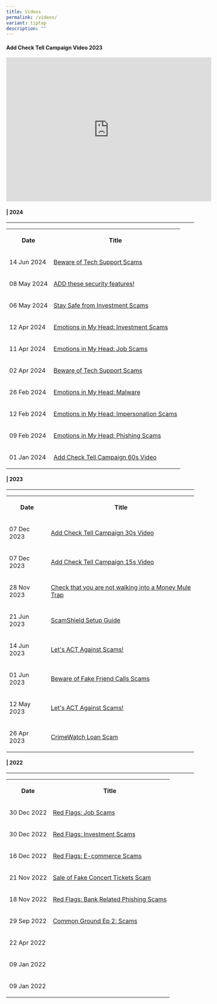 ```yaml
---
title: Videos
permalink: /videos/
variant: tiptap
description: ""
---
```

<h4>Add Check Tell Campaign Video 2023</h4>
<div class="iframe-wrapper">
<iframe height="385" width="550" allowfullscreen="true" frameborder="0" src="https://www.youtube.com/embed/5wPxjwKtB0c?si=1Zds-hsZVG75R6Mu"></iframe>
</div>
<h4>| 2024</h4>
<hr>
<table style="minWidth: 50px">
<colgroup>
<col>
<col>
</colgroup>
<tbody>
<tr>
<th rowspan="1" colspan="1">
<p>Date</p>
</th>
<th rowspan="1" colspan="1">
<p>Title</p>
</th>
</tr>
<tr>
<td rowspan="1" colspan="1">
<p>14 Jun 2024</p>
</td>
<td rowspan="1" colspan="1">
<p><a href="https://www.youtube.com/embed/HDaHv_bgxS8" rel="noopener noreferrer nofollow" target="_blank">Beware of Tech Support Scams</a>
</p>
</td>
</tr>
<tr>
<td rowspan="1" colspan="1">
<p>08 May 2024</p>
</td>
<td rowspan="1" colspan="1">
<p><a href="https://www.youtube.com/embed/Rs4s0nKWJmc" rel="noopener noreferrer nofollow" target="_blank">ADD these security features!</a>
</p>
</td>
</tr>
<tr>
<td rowspan="1" colspan="1">
<p>06 May 2024</p>
</td>
<td rowspan="1" colspan="1">
<p><a href="https://www.youtube.com/embed/8rIsm809gmA" rel="noopener noreferrer nofollow" target="_blank">Stay Safe from Investment Scams</a>
</p>
</td>
</tr>
<tr>
<td rowspan="1" colspan="1">
<p>12 Apr 2024</p>
</td>
<td rowspan="1" colspan="1">
<p><a href="https://www.youtube.com/embed/62Jw37henQc" rel="noopener noreferrer nofollow" target="_blank">Emotions in My Head: Investment Scams</a>
</p>
</td>
</tr>
<tr>
<td rowspan="1" colspan="1">
<p>11 Apr 2024</p>
</td>
<td rowspan="1" colspan="1">
<p><a href="https://www.youtube.com/embed/vCkRkup2NUw" rel="noopener noreferrer nofollow" target="_blank">Emotions in My Head: Job Scams</a>
</p>
</td>
</tr>
<tr>
<td rowspan="1" colspan="1">
<p>02 Apr 2024</p>
</td>
<td rowspan="1" colspan="1">
<p><a href="https://www.youtube.com/embed/6o4bsdPyKYQ" rel="noopener noreferrer nofollow" target="_blank">Beware of Tech Support Scams</a>
</p>
</td>
</tr>
<tr>
<td rowspan="1" colspan="1">
<p>26 Feb 2024</p>
</td>
<td rowspan="1" colspan="1">
<p><a href="https://www.youtube.com/embed/Pdk3yEcs7FM" rel="noopener noreferrer nofollow" target="_blank">Emotions in My Head: Malware</a>
</p>
</td>
</tr>
<tr>
<td rowspan="1" colspan="1">
<p>12 Feb 2024</p>
</td>
<td rowspan="1" colspan="1">
<p><a href="https://www.youtube.com/embed/VOVsUXBxXNY" rel="noopener noreferrer nofollow" target="_blank">Emotions in My Head: Impersonation Scams</a>
</p>
</td>
</tr>
<tr>
<td rowspan="1" colspan="1">
<p>09 Feb 2024</p>
</td>
<td rowspan="1" colspan="1">
<p><a href="https://www.youtube.com/embed/hNOWDEoXAYs" rel="noopener noreferrer nofollow" target="_blank">Emotions in My Head: Phishing Scams</a>
</p>
</td>
</tr>
<tr>
<td rowspan="1" colspan="1">
<p>01 Jan 2024</p>
</td>
<td rowspan="1" colspan="1">
<p><a href="https://www.youtube.com/embed/5wPxjwKtB0c" rel="noopener noreferrer nofollow" target="_blank">Add Check Tell Campaign 60s Video</a>
</p>
</td>
</tr>
</tbody>
</table>
<h4>| 2023</h4>
<hr>
<table style="minWidth: 50px">
<colgroup>
<col>
<col>
</colgroup>
<tbody>
<tr>
<th rowspan="1" colspan="1">
<p>Date</p>
</th>
<th rowspan="1" colspan="1">
<p>Title</p>
</th>
</tr>
<tr>
<td rowspan="1" colspan="1">
<p>07 Dec 2023</p>
</td>
<td rowspan="1" colspan="1">
<p><a href="https://www.youtube.com/embed/-LXHE53uwts" rel="noopener noreferrer nofollow" target="_blank">Add Check Tell Campaign 30s Video</a>
</p>
</td>
</tr>
<tr>
<td rowspan="1" colspan="1">
<p>07 Dec 2023</p>
</td>
<td rowspan="1" colspan="1">
<p><a href="https://www.youtube.com/embed/qFkaIbp589Y" rel="noopener noreferrer nofollow" target="_blank">Add Check Tell Campaign 15s Video</a>
</p>
</td>
</tr>
<tr>
<td rowspan="1" colspan="1">
<p>28 Nov 2023</p>
</td>
<td rowspan="1" colspan="1">
<p><a href="https://www.youtube.com/embed/yA72z-zZHNY" rel="noopener noreferrer nofollow" target="_blank">Check that you are not walking into a Money Mule Trap</a>
</p>
</td>
</tr>
<tr>
<td rowspan="1" colspan="1">
<p>21 Jun 2023</p>
</td>
<td rowspan="1" colspan="1">
<p><a href="https://www.youtube.com/embed/MtVV_guD-a4" rel="noopener noreferrer nofollow" target="_blank">ScamShield Setup Guide</a>
</p>
</td>
</tr>
<tr>
<td rowspan="1" colspan="1">
<p>14 Jun 2023</p>
</td>
<td rowspan="1" colspan="1">
<p><a href="https://www.youtube.com/embed/3FX8nM8t6Mc" rel="noopener noreferrer nofollow" target="_blank">Let's ACT Against Scams!</a>
</p>
</td>
</tr>
<tr>
<td rowspan="1" colspan="1">
<p>01 Jun 2023</p>
</td>
<td rowspan="1" colspan="1">
<p><a href="https://www.youtube.com/embed/tVgveYaj2pI" rel="noopener noreferrer nofollow" target="_blank">Beware of Fake Friend Calls Scams</a>
</p>
</td>
</tr>
<tr>
<td rowspan="1" colspan="1">
<p>12 May 2023</p>
</td>
<td rowspan="1" colspan="1">
<p><a href="https://www.youtube.com/embed/VJMzI-c0DEg" rel="noopener noreferrer nofollow" target="_blank">Let's ACT Against Scams!</a>
</p>
</td>
</tr>
<tr>
<td rowspan="1" colspan="1">
<p>26 Apr 2023</p>
</td>
<td rowspan="1" colspan="1">
<p><a href="https://www.youtube.com/embed/RpGrPuopij4" rel="noopener noreferrer nofollow" target="_blank">CrimeWatch Loan Scam</a>
</p>
</td>
</tr>
</tbody>
</table>
<h4>| 2022</h4>
<hr>
<table style="minWidth: 50px">
<colgroup>
<col>
<col>
</colgroup>
<tbody>
<tr>
<th rowspan="1" colspan="1">
<p>Date</p>
</th>
<th rowspan="1" colspan="1">
<p>Title</p>
</th>
</tr>
<tr>
<td rowspan="1" colspan="1">
<p>30 Dec 2022</p>
</td>
<td rowspan="1" colspan="1">
<p><a href="https://www.youtube.com/embed/AxKEfu5x8Xk" rel="noopener noreferrer nofollow" target="_blank">Red Flags: Job Scams</a>
</p>
</td>
</tr>
<tr>
<td rowspan="1" colspan="1">
<p>30 Dec 2022</p>
</td>
<td rowspan="1" colspan="1">
<p><a href="https://www.youtube.com/embed/pM0igduWE9A" rel="noopener noreferrer nofollow" target="_blank">Red Flags: Investment Scams</a>
</p>
</td>
</tr>
<tr>
<td rowspan="1" colspan="1">
<p>16 Dec 2022</p>
</td>
<td rowspan="1" colspan="1">
<p><a href="https://www.youtube.com/embed/lPmPEFw9E-4" rel="noopener noreferrer nofollow" target="_blank">Red Flags: E-commerce Scams</a>
</p>
</td>
</tr>
<tr>
<td rowspan="1" colspan="1">
<p>21 Nov 2022</p>
</td>
<td rowspan="1" colspan="1">
<p><a href="https://www.youtube.com/embed/aAvavl2YAEc" rel="noopener noreferrer nofollow" target="_blank">Sale of Fake Concert Tickets Scam</a>
</p>
</td>
</tr>
<tr>
<td rowspan="1" colspan="1">
<p>18 Nov 2022</p>
</td>
<td rowspan="1" colspan="1">
<p><a href="https://www.youtube.com/embed/KB30i39fQB8" rel="noopener noreferrer nofollow" target="_blank">Red Flags: Bank Related Phishing Scams</a>
</p>
</td>
</tr>
<tr>
<td rowspan="1" colspan="1">
<p>29 Sep 2022</p>
</td>
<td rowspan="1" colspan="1">
<p><a href="https://www.youtube.com/embed/MbSB_DUgYUs" rel="noopener noreferrer nofollow" target="_blank">Common Ground Ep 2: Scams</a>
</p>
</td>
</tr>
<tr>
<td rowspan="1" colspan="1">
<p>22 Apr 2022</p>
</td>
<td rowspan="1" colspan="1">
<p></p>
</td>
</tr>
<tr>
<td rowspan="1" colspan="1">
<p>09 Jan 2022</p>
</td>
<td rowspan="1" colspan="1">
<p></p>
</td>
</tr>
<tr>
<td rowspan="1" colspan="1">
<p>09 Jan 2022</p>
</td>
<td rowspan="1" colspan="1">
<p></p>
</td>
</tr>
</tbody>
</table>
<p></p>
